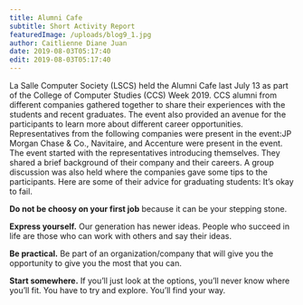 ```yaml
---
title: Alumni Cafe
subtitle: Short Activity Report 
featuredImage: /uploads/blog9_1.jpg
author: Caitlienne Diane Juan 
date: 2019-08-03T05:17:40
edit: 2019-08-03T05:17:40
---
```

La Salle Computer Society (LSCS) held the Alumni Cafe last July 13 as part of the College of Computer Studies (CCS) Week 2019. CCS alumni from different companies gathered together to share their experiences with the students and recent graduates. The event also provided an avenue for the participants to learn more about different career opportunities. Representatives from the following companies were present in the event:JP Morgan Chase & Co., Navitaire, and Accenture were present in the event. The event started with the representatives introducing themselves. They shared a brief background of their company and their careers. A group discussion was also held where the companies gave some tips to the participants. Here are some of their advice for graduating students: It’s okay to fail.

**Do not be choosy on your first job** because it can be your stepping stone.

**Express yourself.** Our generation has newer ideas. People who succeed in life are those who can work with others and say their ideas.

**Be practical.** Be part of an organization/company that will give you the opportunity to give you the most that you can.

**Start somewhere.** If you’ll just look at the options, you’ll never know where you’ll fit. You have to try and explore. You’ll find your way. 